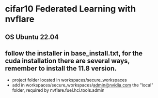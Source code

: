 # cifar10 Federated Learning with nvflare
## OS Ubuntu 22.04
## follow the installer in base_install.txt, for the cuda installation there are several ways, remember to install the 11.8 version.

- project folder located in workspaces/secure_workspaces
- add in workspaces/secure_workspaces/admin@nvidia.com the "local" folder, required by nvflare.fuel.hci.tools.admin

